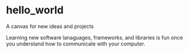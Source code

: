 # hello_world
A canvas for new ideas and projects

Learning new software lanaguages, frameworks, and libraries is fun once you understand how to communicate with your computer.
